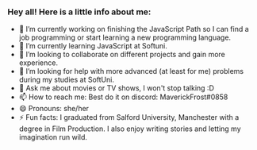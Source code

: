 ### Hey all! Here is a little info about me:


- 🔭 I’m currently working on finishing the JavaScript Path so I can find a job programming or start learning a new programming language.
- 🌱 I’m currently learning JavaScript at Softuni.
- 👯 I’m looking to collaborate on different projects and gain more experience.
- 🤔 I’m looking for help with more advanced (at least for me) problems during my studies at SoftUni.
- 💬 Ask me about movies or TV shows, I won't stop talking :D
- 📫 How to reach me: Best do it on discord: MaverickFrost#0858
- 😄 Pronouns: she/her
- ⚡ Fun facts: I graduated from Salford University, Manchester with a degree in Film Production. I also enjoy writing stories and letting my imagination run wild.
